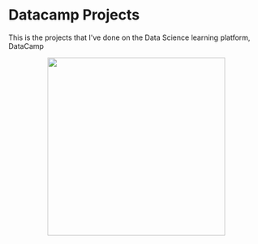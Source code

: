 # Datacamp Projects

This is the projects that I've done on the Data Science learning platform, DataCamp

<p align="center">
  <img src="https://dataresident.com/wp-content/uploads/2021/12/is-datacamp-worth-it.png" width="350">
</p>


